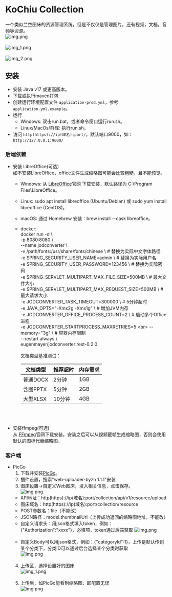 # KoChiu Collection
一个类似兰空图床的资源管理系统，但是不仅仅是管理图片，还有视频，文档，音频等资源。<br>
![img.png](docs/img_5.png)<br><br>
![img_1.png](docs/img_6.png)<br><br>
![img_2.png](docs/img_7.png)

## 安装
- 安装 Java v17 或更高版本。
- 下载或执行maven打包
- 创建运行环境配置文件 `application-prod.yml`，参考 `application.yml.example`。
- 运行<br>
  - Windows: 双击run.bat，或者命令窗口运行run.sh。
  - Linux/MacOs/群晖: 执行run.sh。
- 访问 `http(https)://ip(域名):port/`，默认端口9000，如：`http://127.0.0.1:9000/`
### 后端依赖
  - 安装 LibreOffice(可选)<br>
  如不安装LibreOffice，office文件生成缩略图可能会比较粗糙，且不能预览。
    - Windows: 从 [LibreOffice](https://www.libreoffice.org/)官网 下载安装，默认路径为 C:\Program Files\LibreOffice。
    - Linux: sudo apt install libreoffice (Ubuntu/Debian) 或 sudo yum install libreoffice (CentOS)。
    - macOS: 通过 Homebrew 安装：brew install --cask libreoffice。
    - docker:<br>
        docker run -d \ <br>
        -p 8080:8080 \ <br>
        --name jodconverter \ <br>
        -v /path/fonts:/usr/share/fonts/chinese \ # 替换为实际中文字体路径<br>
        -e SPRING_SECURITY_USER_NAME=admin \  # 替换为实际用户名<br>
        -e SPRING_SECURITY_USER_PASSWORD=123456 \ # 替换为实际密码<br>
        -e SPRING_SERVLET_MULTIPART_MAX_FILE_SIZE=500MB \ # 最大文件大小<br>
        -e SPRING_SERVLET_MULTIPART_MAX_REQUEST_SIZE=500MB \ # 最大请求大小<br>
        -e JODCONVERTER_TASK_TIMEOUT=300000 \     # 5分钟超时<br>
        -e JAVA_OPTS="-Xmx2g -Xms1g" \           # 增加JVM内存<br>
        -e JODCONVERTER_OFFICE_PROCESS_COUNT=2 \  # 启动多个Office进程<br>
        -e JODCONVERTER_STARTPROCESS_MAXRETRIES=5 \<br>
        --memory="3g" \                          # 容器内存限制<br>
        --restart always \ <br>
        eugenmayer/jodconverter:rest-0.2.0<br><br>
        文档类型基准测试：
      
        | 文档类型 | 推荐超时 | 内存需求 |
        |-------|-------|-------|
        | 普通DOCX | 2分钟 | 1GB |
        | 含图PPTX | 5分钟 | 2GB |
        | 大型XLSX | 10分钟 | 4GB |
    
      <br><br>
- 安装ffmpeg(可选)<br>
  从 [FFmpeg](https://ffmpeg.org/)官网下载安装。安装之后可以从视频截帧生成缩略图，否则会使用默认的图标代替缩略图。<br>

### 客户端
- PicGo
  1. 下载并安装[PicGo](https://github.com/Molunerfinn/PicGo)。<br>
  2. 插件设置，搜索"web-uploader-byzh 1.1.1"安装<br>
  3. 图床设置->自定义Web图床，填入相关信息，点击保存。<br>
  ![img.png](docs/img.png)
   - API地址：http(https)://ip(域名):port/collection/api/v1/resource/upload
   - 图床域名：http(https)://ip(域名):port/collection/resource
   - POST参数名：file（不能改）
   - JSON路径：model.thumbnailUrl（上传成功返回的缩略图地址，不能改）
   - 自定义请求头：用json格式填入token，例如：{"Authorization":"xxxx"}，必填项，token通过后端获取
  ![img.png](docs/img_3.png)<br><br>
   - 自定义Body可以用json格式，例如：{"categoryId":1}，上传是默认传到某个分类下，分类ID可以通过后台选择某个分类时获取<br>
    ![img.png](docs/img_2.png)<br><br>
  4. 上传区，选择设置好的图床<br>
  ![img_1.png](docs/img_1.png)<br><br>
  5. 上传后，如PicGo能看到缩略图，即配置无误<br>
  ![img.png](docs/img_4.png)